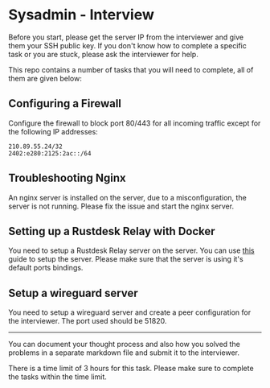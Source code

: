 # Sysadmin - Interview

Before you start, please get the server IP from the interviewer and give them your SSH public key. If you don't know how to complete a specific task or you are stuck, please ask the interviewer for help.

This repo contains a number of tasks that you will need to complete, all of them are given below:

## Configuring a Firewall

Configure the firewall to block port 80/443 for all incoming traffic except for the following IP addresses:

```
210.89.55.24/32
2402:e280:2125:2ac::/64
```

## Troubleshooting Nginx

An nginx server is installed on the server, due to a misconfiguration, the server is not running. Please fix the issue and start the nginx server.


## Setting up a Rustdesk Relay with Docker

You need to setup a Rustdesk Relay server on the server. You can use [this](https://rustdesk.com/docs/en/self-host/rustdesk-server-oss/docker/) guide to setup the server. Please make sure that the server is using it's default ports bindings.

## Setup a wireguard server

You need to setup a wireguard server and create a peer configuration for the interviewer. The port used should be 51820.

----

You can document your thought process and also how you solved the problems in a separate markdown file and submit it to the interviewer.

There is a time limit of 3 hours for this task. Please make sure to complete the tasks within the time limit.